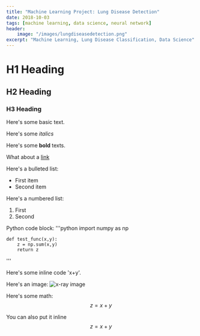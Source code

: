 ```yaml
---
title: "Machine Learning Project: Lung Disease Detection"
date: 2018-10-03
tags: [machine learning, data science, neural network]
header:
    image: "/images/lungdiseasedetection.png"
excerpt: "Machine Learning, Lung Disease Classification, Data Science"
---
```


# H1 Heading

## H2 Heading

### H3 Heading

Here's some basic text.

Here's some *italics*

Here's some **bold** texts.

What about a [link](https://github.com/taiftahmid)

Here's a bulleted list: 
- First item
- Second item

Here's a numbered list: 
1. First
2. Second

Python code block:
'''python
    import numpy as np
    
    def test_func(x,y):
        z = np.sum(x,y)
        return z
'''

Here's some inline code 'x+y'. 

Here's an image:
<img src="{{ site.url }}{{ site.baseurl }}/images/lungdiseasedetection.jpg" alt="x-ray image">

Here's some math: 
$$z=x+y$$

You can also put it inline $$z=x+y$$


        